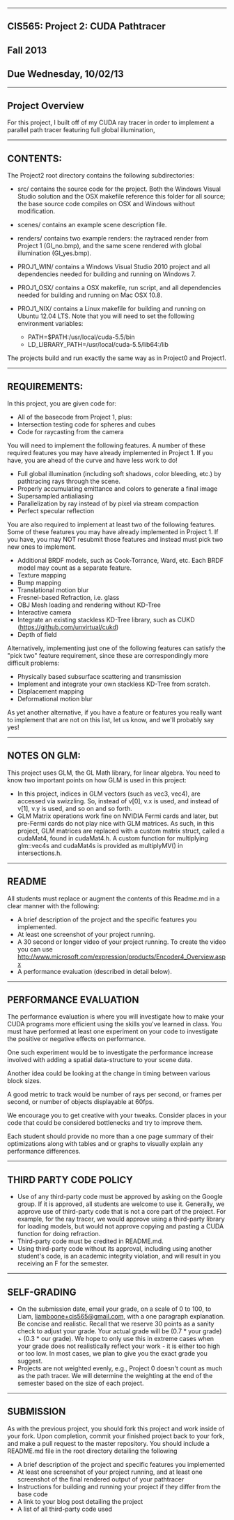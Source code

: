 -------------------------------------------------------------------------------
CIS565: Project 2: CUDA Pathtracer
-------------------------------------------------------------------------------
Fall 2013
-------------------------------------------------------------------------------
Due Wednesday, 10/02/13
-------------------------------------------------------------------------------

-------------------------------------------------------------------------------
Project Overview
-------------------------------------------------------------------------------
For this project, I built off of my CUDA ray tracer in order to implement a parallel path tracer featuring full global illumination,



-------------------------------------------------------------------------------
CONTENTS:
-------------------------------------------------------------------------------
The Project2 root directory contains the following subdirectories:
	
* src/ contains the source code for the project. Both the Windows Visual Studio solution and the OSX makefile reference this folder for all source; the base source code compiles on OSX and Windows without modification.
* scenes/ contains an example scene description file.
* renders/ contains two example renders: the raytraced render from Project 1 (GI_no.bmp), and the same scene rendered with global illumination (GI_yes.bmp). 
* PROJ1_WIN/ contains a Windows Visual Studio 2010 project and all dependencies needed for building and running on Windows 7.
* PROJ1_OSX/ contains a OSX makefile, run script, and all dependencies needed for building and running on Mac OSX 10.8. 
* PROJ1_NIX/ contains a Linux makefile for building and running on Ubuntu 
  12.04 LTS. Note that you will need to set the following environment
  variables: 
    
  - PATH=$PATH:/usr/local/cuda-5.5/bin
  - LD_LIBRARY_PATH=/usr/local/cuda-5.5/lib64:/lib

The projects build and run exactly the same way as in Project0 and Project1.

-------------------------------------------------------------------------------
REQUIREMENTS:
-------------------------------------------------------------------------------
In this project, you are given code for:

* All of the basecode from Project 1, plus:
* Intersection testing code for spheres and cubes
* Code for raycasting from the camera

You will need to implement the following features. A number of these required features you may have already implemented in Project 1. If you have, you are ahead of the curve and have less work to do! 

* Full global illumination (including soft shadows, color bleeding, etc.) by pathtracing rays through the scene. 
* Properly accumulating emittance and colors to generate a final image
* Supersampled antialiasing
* Parallelization by ray instead of by pixel via stream compaction
* Perfect specular reflection

You are also required to implement at least two of the following features. Some of these features you may have already implemented in Project 1. If you have, you may NOT resubmit those features and instead must pick two new ones to implement.

* Additional BRDF models, such as Cook-Torrance, Ward, etc. Each BRDF model may count as a separate feature. 
* Texture mapping 
* Bump mapping
* Translational motion blur
* Fresnel-based Refraction, i.e. glass
* OBJ Mesh loading and rendering without KD-Tree
* Interactive camera
* Integrate an existing stackless KD-Tree library, such as CUKD (https://github.com/unvirtual/cukd)
* Depth of field

Alternatively, implementing just one of the following features can satisfy the "pick two" feature requirement, since these are correspondingly more difficult problems:

* Physically based subsurface scattering and transmission
* Implement and integrate your own stackless KD-Tree from scratch. 
* Displacement mapping
* Deformational motion blur

As yet another alternative, if you have a feature or features you really want to implement that are not on this list, let us know, and we'll probably say yes!

-------------------------------------------------------------------------------
NOTES ON GLM:
-------------------------------------------------------------------------------
This project uses GLM, the GL Math library, for linear algebra. You need to know two important points on how GLM is used in this project:

* In this project, indices in GLM vectors (such as vec3, vec4), are accessed via swizzling. So, instead of v[0], v.x is used, and instead of v[1], v.y is used, and so on and so forth.
* GLM Matrix operations work fine on NVIDIA Fermi cards and later, but pre-Fermi cards do not play nice with GLM matrices. As such, in this project, GLM matrices are replaced with a custom matrix struct, called a cudaMat4, found in cudaMat4.h. A custom function for multiplying glm::vec4s and cudaMat4s is provided as multiplyMV() in intersections.h.

-------------------------------------------------------------------------------
README
-------------------------------------------------------------------------------
All students must replace or augment the contents of this Readme.md in a clear 
manner with the following:

* A brief description of the project and the specific features you implemented.
* At least one screenshot of your project running.
* A 30 second or longer video of your project running.  To create the video you
  can use http://www.microsoft.com/expression/products/Encoder4_Overview.aspx 
* A performance evaluation (described in detail below).

-------------------------------------------------------------------------------
PERFORMANCE EVALUATION
-------------------------------------------------------------------------------
The performance evaluation is where you will investigate how to make your CUDA
programs more efficient using the skills you've learned in class. You must have
performed at least one experiment on your code to investigate the positive or
negative effects on performance. 

One such experiment would be to investigate the performance increase involved 
with adding a spatial data-structure to your scene data.

Another idea could be looking at the change in timing between various block
sizes.

A good metric to track would be number of rays per second, or frames per 
second, or number of objects displayable at 60fps.

We encourage you to get creative with your tweaks. Consider places in your code
that could be considered bottlenecks and try to improve them. 

Each student should provide no more than a one page summary of their
optimizations along with tables and or graphs to visually explain any
performance differences.

-------------------------------------------------------------------------------
THIRD PARTY CODE POLICY
-------------------------------------------------------------------------------
* Use of any third-party code must be approved by asking on the Google group.  If it is approved, all students are welcome to use it.  Generally, we approve use of third-party code that is not a core part of the project.  For example, for the ray tracer, we would approve using a third-party library for loading models, but would not approve copying and pasting a CUDA function for doing refraction.
* Third-party code must be credited in README.md.
* Using third-party code without its approval, including using another student's code, is an academic integrity violation, and will result in you receiving an F for the semester.

-------------------------------------------------------------------------------
SELF-GRADING
-------------------------------------------------------------------------------
* On the submission date, email your grade, on a scale of 0 to 100, to Liam, liamboone+cis565@gmail.com, with a one paragraph explanation.  Be concise and realistic.  Recall that we reserve 30 points as a sanity check to adjust your grade.  Your actual grade will be (0.7 * your grade) + (0.3 * our grade).  We hope to only use this in extreme cases when your grade does not realistically reflect your work - it is either too high or too low.  In most cases, we plan to give you the exact grade you suggest.
* Projects are not weighted evenly, e.g., Project 0 doesn't count as much as the path tracer.  We will determine the weighting at the end of the semester based on the size of each project.

-------------------------------------------------------------------------------
SUBMISSION
-------------------------------------------------------------------------------
As with the previous project, you should fork this project and work inside of your fork. Upon completion, commit your finished project back to your fork, and make a pull request to the master repository.
You should include a README.md file in the root directory detailing the following

* A brief description of the project and specific features you implemented
* At least one screenshot of your project running, and at least one screenshot of the final rendered output of your pathtracer
* Instructions for building and running your project if they differ from the base code
* A link to your blog post detailing the project
* A list of all third-party code used
